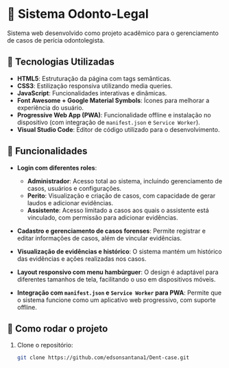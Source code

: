 # 🦷 Sistema Odonto-Legal

Sistema web desenvolvido como projeto acadêmico para o gerenciamento de casos de perícia odontolegista.

## 📱 Tecnologias Utilizadas

- **HTML5**: Estruturação da página com tags semânticas.
- **CSS3**: Estilização responsiva utilizando media queries.
- **JavaScript**: Funcionalidades interativas e dinâmicas.
- **Font Awesome + Google Material Symbols**: Ícones para melhorar a experiência do usuário.
- **Progressive Web App (PWA)**: Funcionalidade offline e instalação no dispositivo (com integração de `manifest.json` e `Service Worker`).
- **Visual Studio Code**: Editor de código utilizado para o desenvolvimento.

## 🔐 Funcionalidades

- **Login com diferentes roles**: 
  - **Administrador**: Acesso total ao sistema, incluindo gerenciamento de casos, usuários e configurações.
  - **Perito**: Visualização e criação de casos, com capacidade de gerar laudos e adicionar evidências.
  - **Assistente**: Acesso limitado a casos aos quais o assistente está vinculado, com permissão para adicionar evidências.
  
- **Cadastro e gerenciamento de casos forenses**: Permite registrar e editar informações de casos, além de vincular evidências.
- **Visualização de evidências e histórico**: O sistema mantém um histórico das evidências e ações realizadas nos casos.
- **Layout responsivo com menu hambúrguer**: O design é adaptável para diferentes tamanhos de tela, facilitando o uso em dispositivos móveis.
- **Integração com `manifest.json` e `Service Worker` para PWA**: Permite que o sistema funcione como um aplicativo web progressivo, com suporte offline.

## 🧪 Como rodar o projeto

1. Clone o repositório:

   ```bash
   git clone https://github.com/edsonsantana1/Dent-case.git
